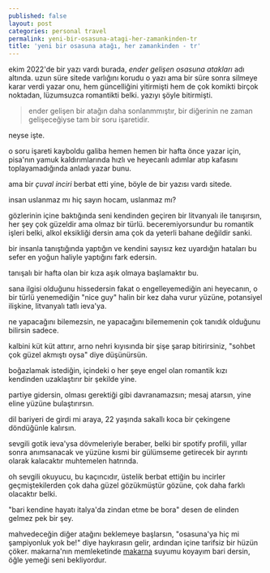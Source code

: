 ```yaml
---
published: false
layout: post
categories: personal travel
permalink: yeni-bir-osasuna-atagi-her-zamankinden-tr
title: 'yeni bir osasuna atağı, her zamankinden - tr'
---
```

ekim 2022'de bir yazı vardı burada, _ender gelişen osasuna atakları_ adı altında. uzun süre sitede varlığını korudu o yazı ama bir süre sonra silmeye karar verdi yazar onu, hem güncelliğini yitirmişti hem de çok komikti birçok noktadan, lüzumsuzca romantikti belki. yazıyı şöyle bitirmişti. 

> ender gelişen bir atağın daha sonlanmmıştır, bir diğerinin ne zaman gelişeceğiyse tam bir soru işaretidir.

neyse işte.

o soru işareti kayboldu galiba hemen hemen bir hafta önce yazar için, pisa'nın yamuk kaldırımlarında hızlı ve heyecanlı adımlar atıp kafasını toplayamadığında anladı yazar bunu. 

ama bir _çuval inciri_ berbat etti yine, böyle de bir yazısı vardı sitede.

insan uslanmaz mı hiç sayın hocam, uslanmaz mı?

gözlerinin içine baktığında seni kendinden geçiren bir litvanyalı ile tanışırsın, her şey çok güzeldir ama olmaz bir türlü. beceremiyorsundur bu romantik işleri belki, alkol eksikliği dersin ama çok da yeterli bahane değildir sanki.

bir insanla tanıştığında yaptığın ve kendini sayısız kez uyardığın hataları bu sefer en yoğun haliyle yaptığını fark edersin.

tanışalı bir hafta olan bir kıza aşık olmaya başlamaktır bu.

sana ilgisi olduğunu hissedersin fakat o engelleyemediğin ani heyecanın, o bir türlü yenemediğin "nice guy" halin bir kez daha vurur yüzüne, potansiyel ilişkine, litvanyalı tatlı ieva'ya.

ne yapacağını bilemezsin, ne yapacağını bilememenin çok tanıdık olduğunu bilirsin sadece. 

kalbini küt küt attırır, arno nehri kıyısında bir şişe şarap bitirirsiniz, "sohbet çok güzel akmıştı oysa" diye düşünürsün.

boğazlamak istediğin, içindeki o her şeye engel olan romantik kızı kendinden uzaklaştırır bir şekilde yine. 

partiye gidersin, olması gerektiği gibi davranamazsın; mesaj atarsın, yine eline yüzüne bulaştırırsın. 

dil bariyeri de girdi mi araya, 22 yaşında sakallı koca bir çekingene döndüğünle kalırsın.

sevgili gotik ieva'ysa dövmeleriyle beraber, belki bir spotify profili, yıllar sonra anımsanacak ve yüzüne kısmi bir gülümseme getirecek bir ayrıntı olarak kalacaktır muhtemelen hatrında.

oh sevgili okuyucu, bu kaçıncıdır, üstelik berbat ettiğin bu incirler geçmiştekilerden çok daha güzel gözükmüştür gözüne, çok daha farklı olacaktır belki.

"bari kendine hayatı italya'da zindan etme be bora" desen de elinden gelmez pek bir şey.

mahvedeceğin diğer atağını beklemeye başlarsın, "osasuna'ya hiç mi şampiyonluk yok be!" diye haykırasın gelir, ardından içine tarifsiz bir hüzün çöker. makarna'nın memleketinde [makarna](https://boraoden.net/makarna-tr) suyumu koyayım bari dersin, öğle yemeği seni bekliyordur.